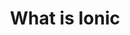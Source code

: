 ---
title: What is Ionic
description: Ionic 4 technical overview
weight: 2
lastmod: 2021-11-11T10:23:30-09:00
draft: false
vimeo: 348429412
emoji: 📜
free: true
---